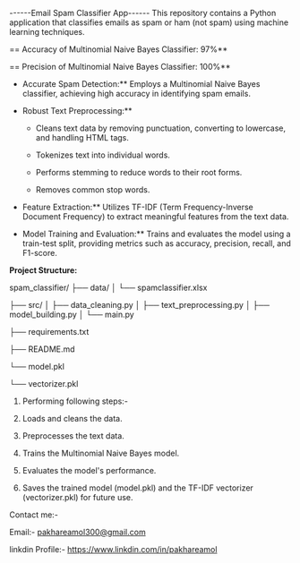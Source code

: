 
------Email Spam Classifier App------
This repository contains a Python application that classifies emails as spam or ham (not spam) using machine learning techniques.

== Accuracy of Multinomial Naive Bayes Classifier: 97%**

== Precision of Multinomial Naive Bayes Classifier: 100%** 

* Accurate Spam Detection:** Employs a Multinomial Naive Bayes classifier, achieving high accuracy in identifying spam emails.
  
* Robust Text Preprocessing:**
   
    * Cleans text data by removing punctuation, converting to lowercase, and handling HTML tags.
      
    * Tokenizes text into individual words.
      
    * Performs stemming to reduce words to their root forms.
      
    * Removes common stop words.
      
* Feature Extraction:** Utilizes TF-IDF (Term Frequency-Inverse Document Frequency) to extract meaningful features from the text data.
  
* Model Training and Evaluation:** Trains and evaluates the model using a train-test split, providing metrics such as accuracy, precision, recall, and F1-score.

**Project Structure:**

spam_classifier/
├── data/
│   └── spamclassifier.xlsx

├── src/
│   ├── data_cleaning.py
│   ├── text_preprocessing.py
│   ├── model_building.py
│   └── main.py

├── requirements.txt

├── README.md

└── model.pkl

└── vectorizer.pkl

1. Performing following steps:-

2. Loads and cleans the data.

3. Preprocesses the text data.

4. Trains the Multinomial Naive Bayes model.

5. Evaluates the model's performance.

6. Saves the trained model (model.pkl) and the TF-IDF vectorizer (vectorizer.pkl) for future use.

Contact me:-

Email:- pakhareamol300@gmail.com

linkdin Profile:- https://www.linkdin.com/in/pakhareamol

